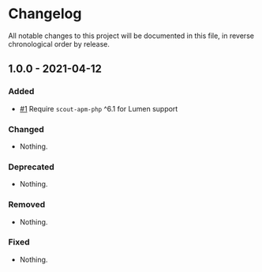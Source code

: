 # Changelog

All notable changes to this project will be documented in this file, in reverse chronological order by release.

## 1.0.0 - 2021-04-12

### Added

- [#1](https://github.com/scoutapp/scout-apm-lumen/pull/1) Require `scout-apm-php` ^6.1 for Lumen support

### Changed

- Nothing.

### Deprecated

- Nothing.

### Removed

- Nothing.

### Fixed

- Nothing.
